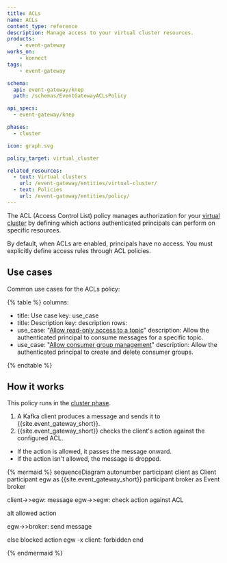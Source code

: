 ```yaml
---
title: ACLs
name: ACLs
content_type: reference
description: Manage access to your virtual cluster resources.
products:
    - event-gateway
works_on:
    - konnect
tags:
    - event-gateway

schema:
  api: event-gateway/knep
  path: /schemas/EventGatewayACLsPolicy

api_specs:
  - event-gateway/knep

phases:
  - cluster

icon: graph.svg

policy_target: virtual_cluster

related_resources:
  - text: Virtual clusters
    url: /event-gateway/entities/virtual-cluster/
  - text: Policies
    url: /event-gateway/entities/policy/
---
```


The ACL (Access Control List) policy manages authorization for your [virtual cluster](/event-gateway/entities/virtual-cluster/) by defining which actions authenticated principals can perform on specific resources.

By default, when ACLs are enabled, principals have no access. You must explicitly define access rules through ACL policies.

## Use cases

Common use cases for the ACLs policy:

<!--vale off-->
{% table %}
columns:
  - title: Use case
    key: use_case
  - title: Description
    key: description
rows:
  - use_case: "[Allow read-only access to a topic](./examples/read-only-topic/)"
    description: Allow the authenticated principal to consume messages for a specific topic.
  - use_case: "[Allow consumer group management](./examples/manage-consumer-groups/)"
    description: Allow the authenticated principal to create and delete consumer groups.

{% endtable %}
<!--vale on-->

## How it works

This policy runs in the [cluster phase](/event-gateway/entities/policy/#phases).

1. A Kafka client produces a message and sends it to {{site.event_gateway_short}}.
1. {{site.event_gateway_short}} checks the client's action against the configured ACL.
  * If the action is allowed, it passes the message onward.
  * If the action isn't allowed, the message is dropped.

<!--vale off-->
{% mermaid %}
sequenceDiagram
  autonumber
  participant client as Client
  participant egw as {{site.event_gateway_short}}
  participant broker as Event broker

  client->>egw: message
  egw->>egw: check action against ACL
  
  alt allowed action

  egw->>broker: send message

  else blocked action
  egw -x client: forbidden
  end

{% endmermaid %}
<!--vale on-->